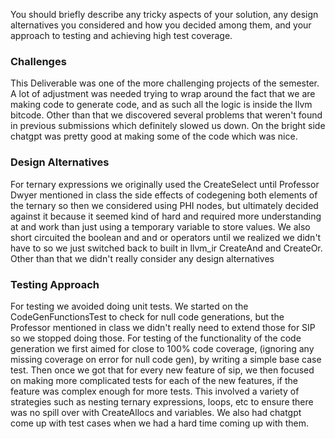 You should briefly describe any tricky aspects of your solution, any design alternatives you
considered and how you decided among them, and your approach to testing and achieving
high test coverage.

### Challenges
This Deliverable was one of the more challenging projects of the semester. A lot of adjustment was needed
trying to wrap around the fact that we are making code to generate code, and as such all the logic is inside the
llvm bitcode. Other than that we discovered several problems that weren't found in previous submissions which definitely slowed
us down. On the bright side chatgpt was pretty good at making some of the code which was nice.

### Design Alternatives
For ternary expressions we originally used the CreateSelect until Professor Dwyer mentioned in class the side effects of codegening both elements of the ternary so then we considered using PHI nodes, but ultimately decided against it because it seemed kind of hard and required
more understanding at and work than just using a temporary variable to store values. We also short circuited the boolean and and or operators
until we realized we didn't have to so we just switched back to built in llvm_ir CreateAnd and CreateOr. Other than that we didn't really consider any design alternatives

### Testing Approach
For testing we avoided doing unit tests. We started on the CodeGenFunctionsTest to check for null code generations, but the Professor mentioned in class we didn't really
need to extend those for SIP so we stopped doing those.
For testing of the functionality of the code generation we first aimed for close to 100% code coverage, (ignoring any missing coverage on error for null code gen), by writing a simple base case test.
Then once we got that for every new feature of sip, we then focused on making more complicated tests for each of the new features, if the feature was complex enough for more tests. This involved a variety of strategies such as
nesting ternary expressions, loops, etc to ensure there was no spill over with CreateAllocs and variables. We also had chatgpt come up with test cases when we had a hard time coming up with them.